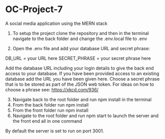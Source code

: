 # OC-Project-7

A social media application using the MERN stack

1. To setup the project clone the repository and then in the terminal navigate to the back folder and change the .env.local file to .env

2. Open the .env file and add your database URL and secret phrase:

DB_URL = your URL here
SECRET_PHRASE = your secret phrase here

Add the database URL including your login details to give the back end access to your database. If you have been provided access to an existing database add the URL you have been given here.
Choose a secret phrase that is to be stored as part of the JSON web token. For ideas on how to choose a phrase see: https://xkcd.com/936/

3. Navigate back to the root folder and run npm install in the terminal
4. From the back folder run npm install
5. From the front folder run npm install
6. Navigate to the root folder and run npm start to launch the server and the front end all in one command

By default the server is set to run on port 3001.